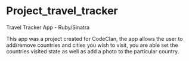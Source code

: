 # Project_travel_tracker
Travel Tracker App - Ruby/Sinatra

This app was a project created for CodeClan, the app allows the user to add/remove countries and cities you wish to visit,
you are able set the countries visited state as well as add a photo to the particular country. 

